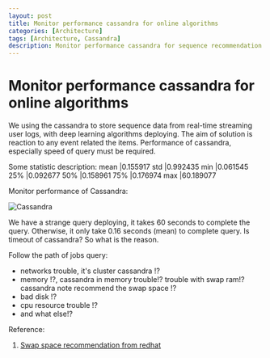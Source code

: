 ```yaml
---
layout: post
title: Monitor performance cassandra for online algorithms
categories: [Architecture]
tags: [Architecture, Cassandra]
description: Monitor performance cassandra for sequence recommendation models
--- 
```


# Monitor performance cassandra for online algorithms

We using the cassandra to store sequence data from real-time streaming user logs, with deep learning algorithms deploying. 
The aim of solution is reaction to any event related the items. Performance of cassandra, especially speed of query must be required.

Some statistic description:
mean    |0.155917
std     |0.992435
min     |0.061545
25%     |0.092677
50%     |0.158961
75%     |0.176974
max     |60.189077


Monitor performance of Cassandra:

![Cassandra](https://lh3.googleusercontent.com/Z4I6lzGmk172GNDQVFTvXHshqoQ0YLs-vcD44Rwg92fpZcH4AsMzgZ2SpnJFUySs7ko831-l8pcTGo8cBUP-mA_dQ5bslxp3I3q4wlMxZ0BtrbMFKv7InAq5xKUiHApP8ZCptWcyvvA20_HH9-zNqJGrYFi4SJQJI5P3rqHx4jYwWD9c-gt1jvjvUunmjkN-UiOqOY3RsmlIvrfYVBOWgATLrSa9sVDhamkxuY_4Xscr_zBmqhydBOmf7i8pdtmsJQQV5fhSGbHkWCsa7V2J-r5uA9K59hoLFniw47IY2hc8EsbsVKg2H_e0US7-1gq9lOMwkozDSvPblSGEkfbxBALHVz4nd9HLQEB_GbCcDFcGJddM1_8iygRt9EUcHkLCL_QPzb_JTVwaKgCf3LtkmALfXNbBFG-n4qqmpAQEXzMZHS1oEZmhBXsk2VVP_4hNS_B33hSLNXhze0-cfeZYFRq15kwVGcMobMtAsWT8yw_hQWSLrv-9yQpsPa7AhocrM0T3YeOUZOvhdzk6zUqqB3S-H0H3dJ8W5dy_fs7h6aNk9n71V-6DcgHeaBu8f9NUPmL3juRx9CLwgknLukNNlUUml5gV2xnkhY1BTgKQVSWtw4AmHKccJC4ErZexycqklfLEpC0ZYc3ePByM2g4CkmZgWOY76II=w395-h278-no)

We have a strange query deploying, it takes 60 seconds to complete the query. Otherwise, it only take 0.16 seconds (mean) to complete query. 
Is timeout of cassandra? So what is the reason.

Follow the path of jobs query:
- networks trouble, it's cluster cassandra !?
- memory !?, cassandra in memory trouble!? trouble with swap ram!? cassandra note recommend the swap space !?
- bad disk !?
- cpu resource trouble !?
- and what else!?


Reference:
1. [Swap space recommendation from redhat](https://access.redhat.com/documentation/en-us/red_hat_enterprise_linux/7/html/storage_administration_guide/ch-swapspace)
